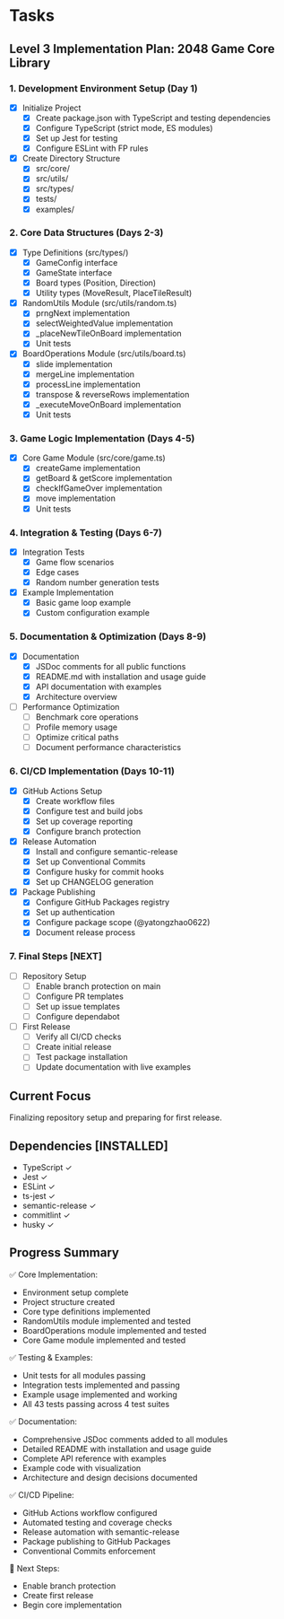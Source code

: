 # Tasks

## Level 3 Implementation Plan: 2048 Game Core Library

### 1. Development Environment Setup (Day 1)
- [x] Initialize Project
  - [x] Create package.json with TypeScript and testing dependencies
  - [x] Configure TypeScript (strict mode, ES modules)
  - [x] Set up Jest for testing
  - [x] Configure ESLint with FP rules

- [x] Create Directory Structure
  - [x] src/core/
  - [x] src/utils/
  - [x] src/types/
  - [x] tests/
  - [x] examples/

### 2. Core Data Structures (Days 2-3)
- [x] Type Definitions (src/types/)
  - [x] GameConfig interface
  - [x] GameState interface
  - [x] Board types (Position, Direction)
  - [x] Utility types (MoveResult, PlaceTileResult)

- [x] RandomUtils Module (src/utils/random.ts)
  - [x] prngNext implementation
  - [x] selectWeightedValue implementation
  - [x] _placeNewTileOnBoard implementation
  - [x] Unit tests

- [x] BoardOperations Module (src/utils/board.ts)
  - [x] slide implementation
  - [x] mergeLine implementation
  - [x] processLine implementation
  - [x] transpose & reverseRows implementation
  - [x] _executeMoveOnBoard implementation
  - [x] Unit tests

### 3. Game Logic Implementation (Days 4-5)
- [x] Core Game Module (src/core/game.ts)
  - [x] createGame implementation
  - [x] getBoard & getScore implementation
  - [x] checkIfGameOver implementation
  - [x] move implementation
  - [x] Unit tests

### 4. Integration & Testing (Days 6-7)
- [x] Integration Tests
  - [x] Game flow scenarios
  - [x] Edge cases
  - [x] Random number generation tests

- [x] Example Implementation
  - [x] Basic game loop example
  - [x] Custom configuration example

### 5. Documentation & Optimization (Days 8-9)
- [x] Documentation
  - [x] JSDoc comments for all public functions
  - [x] README.md with installation and usage guide
  - [x] API documentation with examples
  - [x] Architecture overview

- [ ] Performance Optimization
  - [ ] Benchmark core operations
  - [ ] Profile memory usage
  - [ ] Optimize critical paths
  - [ ] Document performance characteristics

### 6. CI/CD Implementation (Days 10-11)
- [x] GitHub Actions Setup
  - [x] Create workflow files
  - [x] Configure test and build jobs
  - [x] Set up coverage reporting
  - [x] Configure branch protection

- [x] Release Automation
  - [x] Install and configure semantic-release
  - [x] Set up Conventional Commits
  - [x] Configure husky for commit hooks
  - [x] Set up CHANGELOG generation

- [x] Package Publishing
  - [x] Configure GitHub Packages registry
  - [x] Set up authentication
  - [x] Configure package scope (@yatongzhao0622)
  - [x] Document release process

### 7. Final Steps [NEXT]
- [ ] Repository Setup
  - [ ] Enable branch protection on main
  - [ ] Configure PR templates
  - [ ] Set up issue templates
  - [ ] Configure dependabot

- [ ] First Release
  - [ ] Verify all CI/CD checks
  - [ ] Create initial release
  - [ ] Test package installation
  - [ ] Update documentation with live examples

## Current Focus
Finalizing repository setup and preparing for first release.

## Dependencies [INSTALLED]
- TypeScript ✓
- Jest ✓
- ESLint ✓
- ts-jest ✓
- semantic-release ✓
- commitlint ✓
- husky ✓

## Progress Summary
✅ Core Implementation:
- Environment setup complete
- Project structure created
- Core type definitions implemented
- RandomUtils module implemented and tested
- BoardOperations module implemented and tested
- Core Game module implemented and tested

✅ Testing & Examples:
- Unit tests for all modules passing
- Integration tests implemented and passing
- Example usage implemented and working
- All 43 tests passing across 4 test suites

✅ Documentation:
- Comprehensive JSDoc comments added to all modules
- Detailed README with installation and usage guide
- Complete API reference with examples
- Example code with visualization
- Architecture and design decisions documented

✅ CI/CD Pipeline:
- GitHub Actions workflow configured
- Automated testing and coverage checks
- Release automation with semantic-release
- Package publishing to GitHub Packages
- Conventional Commits enforcement

🔄 Next Steps:
- Enable branch protection
- Create first release
- Begin core implementation

